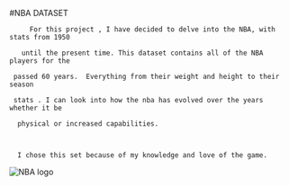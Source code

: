 #NBA DATASET
  
         For this project , I have decided to delve into the NBA, with stats from 1950
  
       until the present time. This dataset contains all of the NBA players for the 
  
     passed 60 years.  Everything from their weight and height to their season 
  
     stats . I can look into how the nba has evolved over the years whether it be 
  
      physical or increased capabilities.



      I chose this set because of my knowledge and love of the game.

  

 ![NBA logo](https://wallpapercave.com/wp/wc1710078.jpg)
